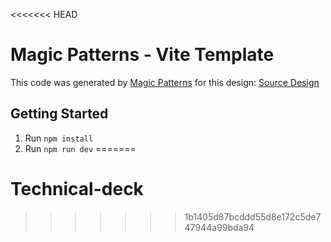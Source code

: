<<<<<<< HEAD
# Magic Patterns - Vite Template

This code was generated by [Magic Patterns](https://magicpatterns.com) for this design: [Source Design](https://magicpatterns.com/c/v7f3hm4y4eso5pfz4yfhjk)

## Getting Started

1. Run `npm install`
2. Run `npm run dev`
=======
# Technical-deck
>>>>>>> 1b1405d87bcddd55d8e172c5de747944a99bda94
